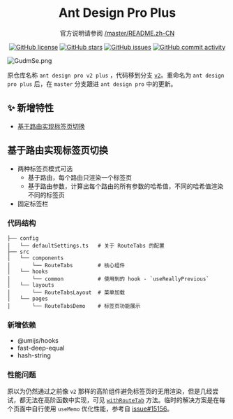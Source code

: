 <h1 align="center">Ant Design Pro Plus</h1>

<div align="center">

官方说明请参阅 [/master/README.zh-CN](https://github.com/ant-design/ant-design-pro/blob/master/README.zh-CN.md)

[![GitHub license](https://img.shields.io/github/license/zpr1g/ant-design-pro-plus.svg)](https://github.com/zpr1g/ant-design-pro-plus/blob/master/LICENSE) [![GitHub stars](https://img.shields.io/github/stars/zpr1g/ant-design-pro-plus.svg)](https://github.com/zpr1g/ant-design-pro-plus/stargazers) [![GitHub issues](https://img.shields.io/github/issues/zpr1g/ant-design-pro-plus.svg)](https://github.com/zpr1g/ant-design-pro-plus/issues) [![GitHub commit activity](https://img.shields.io/github/commit-activity/m/zpr1g/ant-design-pro-plus.svg)](https://github.com/zpr1g/ant-design-pro-plus/commits/master)

</div>

![GudmSe.png](https://s1.ax1x.com/2020/03/30/GudmSe.png)

原仓库名称 `ant design pro v2 plus` ，代码移到分支 [`v2`](https://github.com/zpr1g/ant-design-pro-plus/tree/v2)。重命名为 `ant design pro plus` 后，在 `master` 分支跟进 `ant design pro` 中的更新。

## ✨ 新增特性

- [基于路由实现标签页切换](#基于路由实现标签页切换)

## 基于路由实现标签页切换

* 两种标签页模式可选
  * 基于路由，每个路由只渲染一个标签页
  * 基于路由参数，计算出每个路由的所有参数的哈希值，不同的哈希值渲染不同的标签页
* 固定标签栏

### 代码结构

```
├── config
│   └── defaultSettings.ts   # 关于 RouteTabs 的配置
├── src
│   └── components
│       └── RouteTabs        # 核心组件
│   └── hooks
│       └── common           # 使用到的 hook - `useReallyPrevious`
│   └── layouts
│       └── RouteTabsLayout  # 菜单加载
│   └── pages
│       └── RouteTabsDemo    # 标签页功能展示
```

### 新增依赖

* @umijs/hooks
* fast-deep-equal
* hash-string

### 性能问题

原以为仍然通过之前像 `v2` 那样的高阶组件避免标签页的无用渲染，但是几经尝试，都无法在高阶函数中实现，可见 [`withRouteTab`](/src/components/RouteTabs/utils.tsx#L181) 方法。临时的解决方案是在每个页面中自行使用 `useMemo` 优化性能，参考自 [issue#15156](https://github.com/facebook/react/issues/15156#issuecomment-474590693)。
